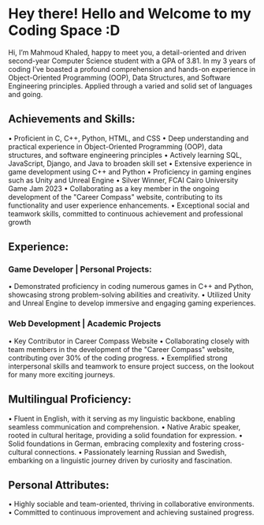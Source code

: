 # Hey there! Hello and Welcome to my Coding Space :D

Hi, I’m Mahmoud Khaled, happy to meet you, a detail-oriented and driven second-year Computer Science student with a GPA of 3.81.
In my 3 years of coding I’ve boasted a profound comprehension and hands-on experience in Object-Oriented Programming (OOP), Data Structures, and Software Engineering principles. Applied through a varied and solid set of languages and going.

## Achievements and Skills:		
•	Proficient in C, C++, Python, HTML, and CSS
•	Deep understanding and practical experience in Object-Oriented Programming (OOP), data structures, and software engineering principles
•	Actively learning SQL, JavaScript, Django, and Java to broaden skill set
•	Extensive experience in game development using C++ and Python
•	Proficiency in gaming engines such as Unity and Unreal Engine
•	Silver Winner, FCAI Cairo University Game Jam 2023
•	Collaborating as a key member in the ongoing development of the "Career Compass" website, contributing to its functionality and user experience enhancements.
•	Exceptional social and teamwork skills, committed to continuous achievement and professional growth
			
## Experience:			
### Game Developer | Personal Projects:		
•	Demonstrated proficiency in coding numerous games in C++ and Python, showcasing strong problem-solving abilities and creativity.
•	Utilized Unity and Unreal Engine to develop immersive and engaging gaming experiences.	
### Web Development | Academic Projects	
•	Key Contributor in Career Compass Website 
•	Collaborating closely with team members in the development of the "Career Compass" website, contributing over 30% of the coding progress.
•	Exemplified strong interpersonal skills and teamwork to ensure project success, on the lookout for many more exciting journeys.

## Multilingual Proficiency:			
•	Fluent in English, with it serving as my linguistic backbone, enabling seamless communication and comprehension.
•	Native Arabic speaker, rooted in cultural heritage, providing a solid foundation for expression.
•	Solid foundations in German, embracing complexity and fostering cross-cultural connections.
•	Passionately learning Russian and Swedish, embarking on a linguistic journey driven by curiosity and fascination.
	
## Personal Attributes:			
•	Highly sociable and team-oriented, thriving in collaborative environments.
•	Committed to continuous improvement and achieving sustained progress.		

